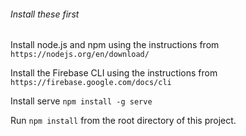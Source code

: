 ###### Install these first

Install node.js and npm using the instructions from `https://nodejs.org/en/download/`

Install the Firebase CLI using the instructions from `https://firebase.google.com/docs/cli`

Install serve `npm install -g serve`

Run `npm install` from the root directory of this project.